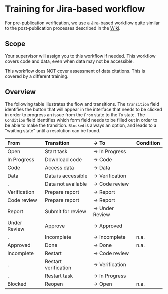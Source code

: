 # Training for Jira-based workflow

For pre-publication verification, we use a Jira-based workflow quite similar to the post-publication processes described in the [Wiki](https://github.com/labordynamicsinstitute/replicability-training/wiki).

## Scope
Your supervisor will assign you to this workflow if needed. This workflow covers code and data, even when data may not be accessible.

This workflow does NOT cover assessment of data citations. This is covered by a different training.

## Overview


The following table illustrates the flow and transitions. The `transition` field identifies the button that will appear in the interface
that needs to be clicked in order to progress an issue from the `From` state to the `To` state. The `Condition` field identifies
which form field needs to be filled out in order to be able to make the transition. `Blocked` is always an option, and leads to a "waiting state"
until a resolution can be found.

|From|	Transition		|→ To | Condition |
|:---|:---------------|:----|:----------|
Open | Start task     |→ In Progress|   |
In Progress	  | Download code       |→ Code         ||
Code	        | Access data         |→	Data        ||
Data	        | Data is accessible  |→	Verification||
.             | Data not available  |→	Code review ||
Verification	| Prepare report      |→	Report      ||
Code review	  | Prepare report      |→	Report      ||
Report	      | Submit for review   |	→	Under Review||
Under Review	| Approve |→  Approved |   |
.             | Incomplete |→  Incomplete | n.a. |
Approved	    | Done       |→ 	Done      | n.a. |
Incomplete	  | Restart    |→  Code review | |
.             | Restart verification|→ Verification ||
.             | Restart task        |→ In Progress  ||
Blocked	      | Reopen     |→  Open       | n.a. |
